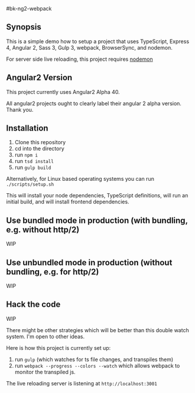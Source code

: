 #bk-ng2-webpack

## Synopsis

This is a simple demo how to setup a project that uses TypeScript, Express 4, Angular 2, Sass 3, Gulp 3, webpack, BrowserSync, and nodemon.

For server side live reloading, this project requires [nodemon](https://github.com/remy/nodemon)

## Angular2 Version
This project currently uses Angular2 Alpha 40.

All angular2 projects ought to clearly label their angular 2 alpha version. Thank you.

## Installation
1. Clone this repository
2. cd into the directory
3. run `npm i`
4. run `tsd install`
5. run `gulp build`

Alternatively, for Linux based operating systems you can run `./scripts/setup.sh`

This will install your node dependencies, TypeScript definitions, will run an initial build, and will install frontend dependencies.

## Use bundled mode in production (with bundling, e.g. without http/2)
WIP

## Use unbundled mode in production (without bundling, e.g. for http/2)
WIP

## Hack the code

WIP

There might be other strategies which will be better than this double watch system.
I'm open to other ideas.

Here is how this project is currently set up:

1. run `gulp` (which watches for ts file changes, and transpiles them)
2. run `webpack --progress --colors --watch` which allows webpack to monitor the transpiled js.

The live reloading server is listening at `http://localhost:3001`

